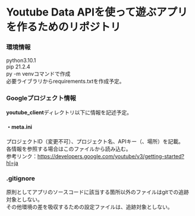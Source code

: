 # Youtube Data APIを使って遊ぶアプリを作るためのリポジトリ

### 環境情報
python3.10.1<br>
pip 21.2.4<br>
py -m venvコマンドで作成<br>
必要ライブラリからrequirements.txtを作成予定。

### Googleプロジェクト情報
<b>youtube_client</b>ディレクトリ以下に情報を記述予定。
#### ・meta.ini
プロジェクトID（変更不可）、プロジェクト名、APIキー（、場所）を記載。<br>
各情報を参照する場合はこのファイルから読み込む。<br>
参考リンク：https://developers.google.com/youtube/v3/getting-started?hl=ja

### .gitignore
原則としてアプリのソースコードに該当する箇所以外のファイルはgitでの追跡対象としない。<br>
その他環境の差を吸収するための設定ファイルは、追跡対象としない。

